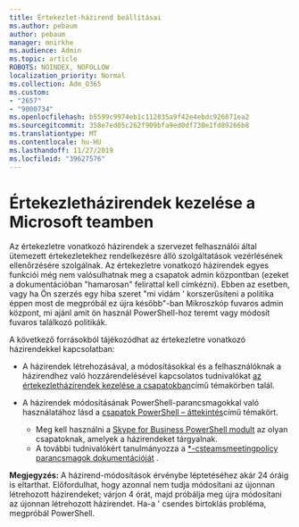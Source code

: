 ```yaml
---
title: Értekezlet-házirend beállításai
ms.author: pebaum
author: pebaum
manager: mnirkhe
ms.audience: Admin
ms.topic: article
ROBOTS: NOINDEX, NOFOLLOW
localization_priority: Normal
ms.collection: Adm_O365
ms.custom:
- "2657"
- "9000734"
ms.openlocfilehash: b5599c9974eb1c112835a9f42e4ebdc926071ea2
ms.sourcegitcommit: 358e7ed05c262f909bfa9ed0df730e1fd89266b8
ms.translationtype: MT
ms.contentlocale: hu-HU
ms.lasthandoff: 11/27/2019
ms.locfileid: "39627576"
---
```

# <a name="manage-meeting-policies-in-microsoft-teams"></a>Értekezletházirendek kezelése a Microsoft teamben

Az értekezletre vonatkozó házirendek a szervezet felhasználói által ütemezett értekezletekhez rendelkezésre álló szolgáltatások vezérlésének ellenőrzésére szolgálnak. Az értekezletre vonatkozó házirendek egyes funkciói még nem valósulhatnak meg a csapatok admin központban (ezeket a dokumentációban "hamarosan" felirattal kell címkézni). Ebben az esetben, vagy ha Ön szerzés egy hiba szeret "mi vidám ' korszerűsíteni a politika éppen most de megpróbál ez újra később"-ban Mikroszkóp fuvaros admin központ, mi ajánl amit ön használ PowerShell-hoz teremt vagy módosít fuvaros találkozó politikák. 

A következő forrásokból tájékozódhat az értekezletre vonatkozó házirendekkel kapcsolatban:

- A házirendek létrehozásával, a módosításokkal és a felhasználóknak a házirendhez való hozzárendelésével kapcsolatos tudnivalókat [az értekezletházirendek kezelése a csapatokban](https://docs.microsoft.com/microsoftteams/meeting-policies-in-teams)című témakörben talál.

- A házirendek módosításának PowerShell-parancsmagokkal való használatához lásd a [csapatok PowerShell – áttekintés](https://docs.microsoft.com/microsoftteams/teams-powershell-overview)című témakört. 
    - Meg kell használni a [Skype for Business PowerShell modult](https://www.microsoft.com/download/details.aspx?id=39366) az olyan csapatoknak, amelyek a házirendeket tárgyalnak. 
    - A további tudnivalókért tanulmányozza a [*-csteamsmeetingpolicy parancsmagok dokumentációját](https://docs.microsoft.com/search/?search=CsTeamsMeetingPolicy&view=skype-ps) .

**Megjegyzés:** A házirend-módosítások érvénybe léptetéséhez akár 24 óráig is eltarthat. Előfordulhat, hogy azonnal nem tudja módosítani az újonnan létrehozott házirendeket; várjon 4 órát, majd próbálja meg újra módosítani az újonnan létrehozott házirendet. Ha-a ' csendes birtoklás probléma, megpróbál PowerShell.  